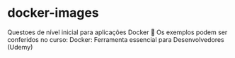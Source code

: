 # docker-images

Questoes de nível inicial para aplicações Docker 🐳
Os exemplos podem ser conferidos no curso: Docker: Ferramenta essencial para Desenvolvedores (Udemy)
